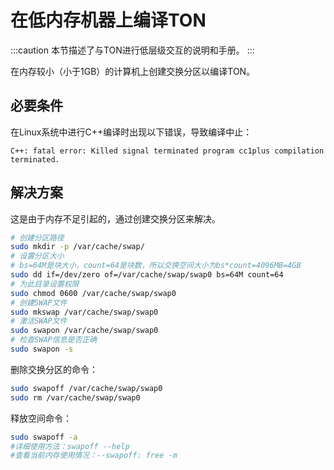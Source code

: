 # 在低内存机器上编译TON

:::caution
本节描述了与TON进行低层级交互的说明和手册。
:::

在内存较小（小于1GB）的计算机上创建交换分区以编译TON。

## 必要条件

在Linux系统中进行C++编译时出现以下错误，导致编译中止：

```
C++: fatal error: Killed signal terminated program cc1plus compilation terminated.
```

## 解决方案

这是由于内存不足引起的，通过创建交换分区来解决。

```bash
# 创建分区路径
sudo mkdir -p /var/cache/swap/
# 设置分区大小
# bs=64M是块大小，count=64是块数，所以交换空间大小为bs*count=4096MB=4GB
sudo dd if=/dev/zero of=/var/cache/swap/swap0 bs=64M count=64
# 为此目录设置权限
sudo chmod 0600 /var/cache/swap/swap0
# 创建SWAP文件
sudo mkswap /var/cache/swap/swap0
# 激活SWAP文件
sudo swapon /var/cache/swap/swap0
# 检查SWAP信息是否正确
sudo swapon -s
```

删除交换分区的命令：

```bash
sudo swapoff /var/cache/swap/swap0
sudo rm /var/cache/swap/swap0
```

释放空间命令：

```bash
sudo swapoff -a
#详细使用方法：swapoff --help
#查看当前内存使用情况：--swapoff: free -m
```
